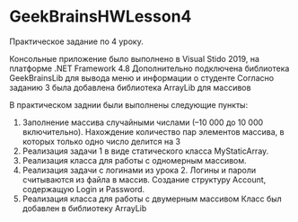 # GeekBrainsHWLesson4
Практическое задание по 4 уроку.

Консольные приложение было выполнено в Visual Stido 2019, на платформе .NET Framework 4.8
Дополнительно подключена библиотека GeekBrainsLib для вывода меню и информации о студенте
Согласно заданию 3 была добавлена библиотека ArrayLib для массивов

В практическом заднии были выполнены следующие пункты:

1. Заполнение массива случайными числами (–10 000 до 10 000 включительно). Нахождение количество пар элементов массива, в которых только одно число делится на 3 
2. Реализация задачи 1 в виде статического класса MyStaticArray.
3. Реализация класса для работы с одномерным массивом.
4. Реализация задачи с логинами из урока 2. Логины и пароли считываются из файла в массив. Создание структуру Account, содержащую Login и Password.
5. Реализация класса для работы с двумерным массивом Класс был добавлен в библиотеку ArrayLib
